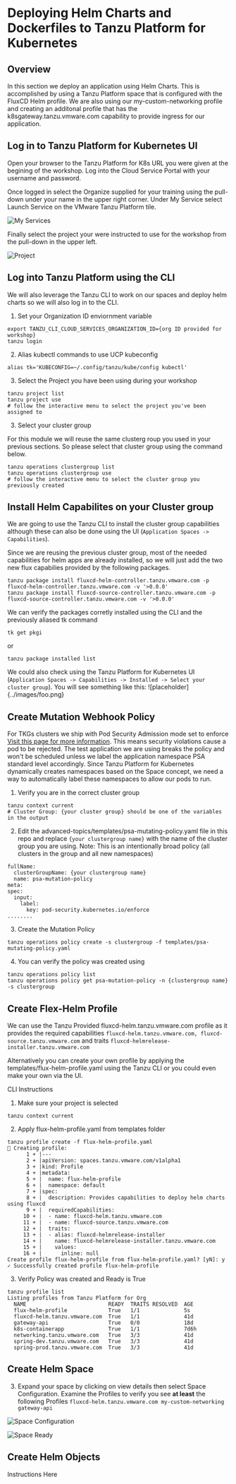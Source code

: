 # Deploying Helm Charts and Dockerfiles to Tanzu Platform for Kubernetes

## Overview

In this section we deploy an application using Helm Charts.  This is accomplished by using a Tanzu Platform space that is configured with the FluxCD Helm profile.  We are also using our my-custom-networking profile and creating an additonal profile that has the k8sgateway.tanzu.vmware.com capability to provide ingress for our application.

## Log in to Tanzu Platform for Kubernetes UI

Open your browser to the Tanzu Platform for K8s URL you were given at the begining of the workshop. Log into the Cloud Service Portal with your username and password.  

Once logged in select the Organize supplied for your training using the pull-down under your name in the upper right corner.  Under My Service select Launch Service on the VMware Tanzu Platform tile.

![My Services](../images/myservices.png)

Finally select the project your were instructed to use for the workshop from the pull-down in the upper left.

![Project](../images/project.png)

## Log into Tanzu Platform using the CLI

We will also leverage the Tanzu CLI to work on our spaces and deploy helm charts so we will also log in to the CLI.

1. Set your Organization ID enviornment variable 
```
export TANZU_CLI_CLOUD_SERVICES_ORGANIZATION_ID={org ID provided for workshop}
tanzu login
```
2. Alias kubectl commands to use UCP kubeconfig
```
alias tk='KUBECONFIG=~/.config/tanzu/kube/config kubectl'
```
3. Select the Project you have been using during your workshop
```
tanzu project list
tanzu project use
# follow the interactive menu to select the project you've been assigned to
```
3. Select your cluster group

For this module we will reuse the same clusterg roup you used in your previous sections.  So please select that cluster group using the command below.

```
tanzu operations clustergroup list
tanzu operations clustergroup use
# follow the interactive menu to select the cluster group you previously created
```

## Install Helm Capabilites on your Cluster group

We are going to use the Tanzu CLI to install the cluster group capabilities although these can also be done using the UI (`Application Spaces -> Capabilities`).

Since we are reusing the previous cluster group, most of the needed capabilities for helm apps are already installed, so we will just add the two new flux capabilies provided by the following packages.

```
tanzu package install fluxcd-helm-controller.tanzu.vmware.com -p fluxcd-helm-controller.tanzu.vmware.com -v '>0.0.0'
tanzu package install fluxcd-source-controller.tanzu.vmware.com -p fluxcd-source-controller.tanzu.vmware.com -v '>0.0.0'
```

We can verify the packages corretly installed using the CLI and the previously aliased tk command
```
tk get pkgi
```
or
```
tanzu package installed list
```

We could also check using the Tanzu Platform for Kubernetes UI (`Application Spaces -> Capabilities -> Installed -> Select your cluster group`).  You will see something like this:
![placeholder]{../images/foo.png}

## Create Mutation Webhook Policy

For TKGs clusters we ship with Pod Security Admission mode set to enforce [Visit this page for more information](https://kubernetes.io/docs/concepts/security/pod-security-admission/).  This means security violations cause a pod to be rejected. The test application we are using breaks the policy and won't be scheduled unless we label the application namespace PSA standard level accordingly.  Since Tanzu Platform for Kubernetes dynamically creates namespaces based on the Space concept, we need a way to automatically label these namespaces to allow our pods to run.

1. Verify you are in the correct cluster group

```
tanzu context current
# Cluster Group: {your cluster group} should be one of the variables in the output
```
2. Edit the advanced-topics/templates/psa-mutating-policy.yaml file in this repo and replace `{your clustergroup name}` with the  name of the cluster group you are using.  Note: This is an intentionally broad policy (all clusters in the group and all new namespaces)

```
fullName:
  clusterGroupName: {your clustergroup name}
  name: psa-mutation-policy
meta:
spec:
  input:
    label:
      key: pod-security.kubernetes.io/enforce
........
  ```
3. Create the Mutation Policy

```
tanzu operations policy create -s clustergroup -f templates/psa-mutating-policy.yaml
```

4. You can verify the policy was created using

```
tanzu operations policy list
tanzu operations policy get psa-mutation-policy -n {clustergroup name} -s clustergroup
```

## Create Flex-Helm Profile

We can use the Tanzu Provided fluxcd-helm.tanzu.vmware.com profile as it provides the required capabilities `fluxcd-helm.tanzu.vmware.com, fluxcd-source.tanzu.vmware.com` and traits `fluxcd-helmrelease-installer.tanzu.vmware.com`

Alternatively you can create your own profile by applying the templates/flux-helm-profile.yaml using the Tanzu CLI or you could even make your own via the UI.

CLI Instructions

1. Make sure your project is selected

```
tanzu context current
```
2. Apply flux-helm-profile.yaml  from templates folder

```
tanzu profile create -f flux-helm-profile.yaml
🔎 Creating profile:
      1 + |---
      2 + |apiVersion: spaces.tanzu.vmware.com/v1alpha1
      3 + |kind: Profile
      4 + |metadata:
      5 + |  name: flux-helm-profile
      6 + |  namespace: default
      7 + |spec:
      8 + |  description: Provides capabilities to deploy helm charts using fluxcd
      9 + |  requiredCapabilities:
     10 + |  - name: fluxcd-helm.tanzu.vmware.com
     11 + |  - name: fluxcd-source.tanzu.vmware.com
     12 + |  traits:
     13 + |  - alias: fluxcd-helmrelease-installer
     14 + |    name: fluxcd-helmrelease-installer.tanzu.vmware.com
     15 + |    values:
     16 + |      inline: null
Create profile flux-helm-profile from flux-helm-profile.yaml? [yN]: y
✓ Successfully created profile flux-helm-profile
```
3. Verify Policy was created and Ready is True

```
tanzu profile list
Listing profiles from Tanzu Platform for Org
  NAME                          READY  TRAITS RESOLVED  AGE
  flux-helm-profile             True   1/1              5s
  fluxcd-helm.tanzu.vmware.com  True   1/1              41d
  gateway-api                   True   0/0              18d
  k8s-containerapp              True   1/1              7d6h
  networking.tanzu.vmware.com   True   3/3              41d
  spring-dev.tanzu.vmware.com   True   3/3              41d
  spring-prod.tanzu.vmware.com  True   3/3              41d
```

## Create Helm Space

3. Expand your space by clicking on view details then select Space Configuration.  Examine the Profiles to verify you see **at least** the following Profiles `fluxcd-helm.tanzu.vmware.com my-custom-networking gateway-api`

![Space Configuration](../images/helm-space-configuration.png)

![Space Ready](../images/helm-space-tile.png)

## Create Helm Objects

Instructions Here



